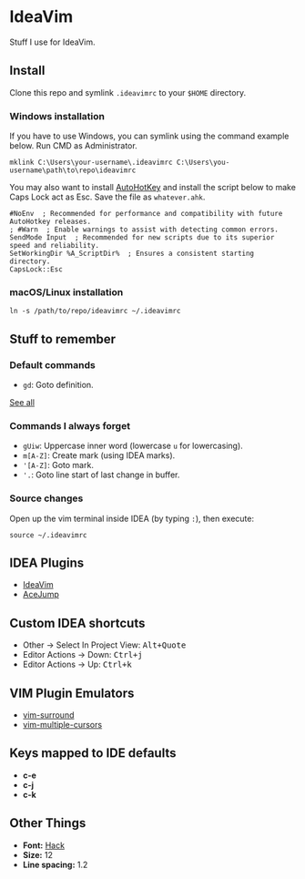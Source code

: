 # IdeaVim

Stuff I use for IdeaVim.

## Install

Clone this repo and symlink `.ideavimrc` to your `$HOME` directory.

### Windows installation

If you have to use Windows, you can symlink using the command example below. Run CMD as Administrator.

```
mklink C:\Users\your-username\.ideavimrc C:\Users\you-username\path\to\repo\ideavimrc
```

You may also want to install [AutoHotKey](https://www.autohotkey.com) and install the script below to make Caps Lock act as Esc. Save the file as `whatever.ahk`.

```
#NoEnv  ; Recommended for performance and compatibility with future AutoHotkey releases.
; #Warn  ; Enable warnings to assist with detecting common errors.
SendMode Input  ; Recommended for new scripts due to its superior speed and reliability.
SetWorkingDir %A_ScriptDir%  ; Ensures a consistent starting directory.
CapsLock::Esc
```

### macOS/Linux installation

```
ln -s /path/to/repo/ideavimrc ~/.ideavimrc
```

## Stuff to remember

### Default commands

- `gd`: Goto definition.

[See all](https://github.com/JetBrains/ideavim/blob/master/src/com/maddyhome/idea/vim/package-info.java)

### Commands I always forget

- `gUiw`: Uppercase inner word (lowercase `u` for lowercasing).
- `m[A-Z]`: Create mark (using IDEA marks).
- `'[A-Z]`: Goto mark.
- `'.`: Goto line start of last change in buffer.

### Source changes

Open up the vim terminal inside IDEA (by typing `:`), then execute:

```
source ~/.ideavimrc
```

## IDEA Plugins

- [IdeaVim](https://github.com/JetBrains/ideavim)
- [AceJump](https://github.com/acejump/AceJump)

## Custom IDEA shortcuts

- Other -> Select In Project View: <kbd>Alt+Quote</kbd>
- Editor Actions -> Down: <kbd>Ctrl+j</kbd>
- Editor Actions -> Up: <kbd>Ctrl+k</kbd>

## VIM Plugin Emulators

- [vim-surround](https://github.com/tpope/vim-surround)
- [vim-multiple-cursors](https://github.com/terryma/vim-multiple-cursors)

## Keys mapped to IDE defaults

- **c-e**
- **c-j**
- **c-k**

## Other Things

- **Font:** [Hack](https://github.com/source-foundry/Hack)
- **Size:** 12
- **Line spacing:** 1.2
